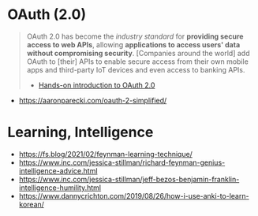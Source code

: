# OAuth (2.0)

> OAuth 2.0 has become the *industry standard* for **providing secure access to web APIs**,
> allowing **applications to access users' data without compromising security**.
> [Companies around the world] add OAuth to [their] APIs to enable secure access from their own
> mobile apps and third-party IoT devices and even access to banking APIs.
>
> * [Hands-on introduction to OAuth 2.0](https://aaronparecki.com/2020/12/17/1/)

 * https://aaronparecki.com/oauth-2-simplified/

# Learning, Intelligence

 * https://fs.blog/2021/02/feynman-learning-technique/
 * https://www.inc.com/jessica-stillman/richard-feynman-genius-intelligence-advice.html
 * https://www.inc.com/jessica-stillman/jeff-bezos-benjamin-franklin-intelligence-humility.html
 * https://www.dannycrichton.com/2019/08/26/how-i-use-anki-to-learn-korean/
